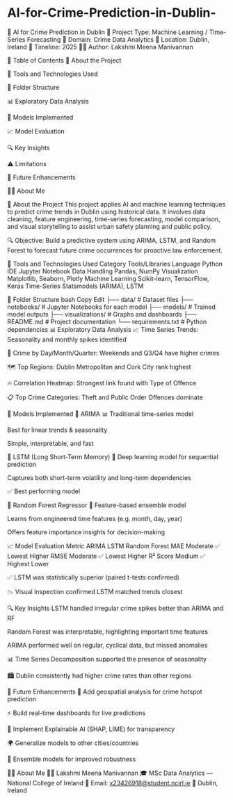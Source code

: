 # AI-for-Crime-Prediction-in-Dublin-

🧠 AI for Crime Prediction in Dublin
📍 Project Type: Machine Learning / Time-Series Forecasting
📁 Domain: Crime Data Analytics
📍 Location: Dublin, Ireland
📅 Timeline: 2025
🧑‍🎓 Author: Lakshmi Meena Manivannan

📌 Table of Contents
📖 About the Project

🧰 Tools and Technologies Used

📂 Folder Structure

📊 Exploratory Data Analysis

🧠 Models Implemented

📈 Model Evaluation

🔍 Key Insights

⚠️ Limitations

🚀 Future Enhancements

🙋‍♀️ About Me

📖 About the Project
This project applies AI and machine learning techniques to predict crime trends in Dublin using historical data. It involves data cleaning, feature engineering, time-series forecasting, model comparison, and visual storytelling to assist urban safety planning and public policy.

🔍 Objective: Build a predictive system using ARIMA, LSTM, and Random Forest to forecast future crime occurrences for proactive law enforcement.

🧰 Tools and Technologies Used
Category	Tools/Libraries
Language	Python
IDE	Jupyter Notebook
Data Handling	Pandas, NumPy
Visualization	Matplotlib, Seaborn, Plotly
Machine Learning	Scikit-learn, TensorFlow, Keras
Time-Series	Statsmodels (ARIMA), LSTM

📂 Folder Structure
bash
Copy
Edit
├── data/                # Dataset files
├── notebooks/           # Jupyter Notebooks for each model
├── models/              # Trained model outputs
├── visualizations/      # Graphs and dashboards
├── README.md            # Project documentation
└── requirements.txt     # Python dependencies
📊 Exploratory Data Analysis
📈 Time Series Trends: Seasonality and monthly spikes identified

📅 Crime by Day/Month/Quarter: Weekends and Q3/Q4 have higher crimes

🗺️ Top Regions: Dublin Metropolitan and Cork City rank highest

🔥 Correlation Heatmap: Strongest link found with Type of Offence

📋 Top Crime Categories: Theft and Public Order Offences dominate

🧠 Models Implemented
🔹 ARIMA
📊 Traditional time-series model

Best for linear trends & seasonality

Simple, interpretable, and fast

🔹 LSTM (Long Short-Term Memory)
🤖 Deep learning model for sequential prediction

Captures both short-term volatility and long-term dependencies

✅ Best performing model

🔹 Random Forest Regressor
🌳 Feature-based ensemble model

Learns from engineered time features (e.g. month, day, year)

Offers feature importance insights for decision-making

📈 Model Evaluation
Metric	ARIMA	LSTM	Random Forest
MAE	Moderate	✅ Lowest	Higher
RMSE	Moderate	✅ Lowest	Higher
R² Score	Medium	✅ Highest	Lower

✅ LSTM was statistically superior (paired t-tests confirmed)

📉 Visual inspection confirmed LSTM matched trends closest

🔍 Key Insights
LSTM handled irregular crime spikes better than ARIMA and RF

Random Forest was interpretable, highlighting important time features

ARIMA performed well on regular, cyclical data, but missed anomalies

📊 Time Series Decomposition supported the presence of seasonality

🏙️ Dublin consistently had higher crime rates than other regions


🚀 Future Enhancements
🧭 Add geospatial analysis for crime hotspot prediction

⚡ Build real-time dashboards for live predictions

🧠 Implement Explainable AI (SHAP, LIME) for transparency

🌍 Generalize models to other cities/countries

🤝 Ensemble models for improved robustness

🙋‍♀️ About Me
👩‍💻 Lakshmi Meena Manivannan
🎓 MSc Data Analytics — National College of Ireland
📧 Email: x23426918@student.ncirl.ie
📍 Dublin, Ireland


